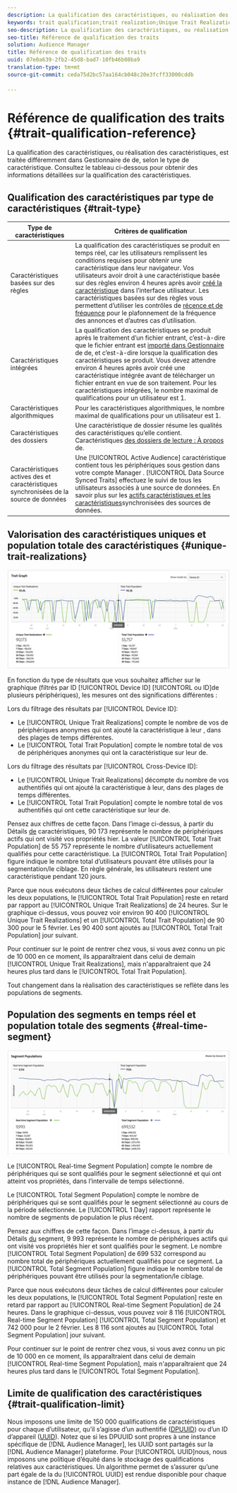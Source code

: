 ```yaml
---
description: La qualification des caractéristiques, ou réalisation des caractéristiques, est traitée différemment dans  Gestionnaire de  de, selon le type de caractéristique. Consultez le tableau ci-dessous pour obtenir des informations détaillées sur la qualification des caractéristiques.
keywords: trait qualification;trait realization;Unique Trait Realizations;UTR;Total Trait Population;TTP
seo-description: La qualification des caractéristiques, ou réalisation des caractéristiques, est traitée différemment dans  Gestionnaire de  de, selon le type de caractéristique. Consultez le tableau ci-dessous pour obtenir des informations détaillées sur la qualification des caractéristiques.
seo-title: Référence de qualification des traits
solution: Audience Manager
title: Référence de qualification des traits
uuid: 07e0a639-2fb2-45d8-bad7-10fb46b08ba9
translation-type: tm+mt
source-git-commit: ceda75d2bc57aa164cb048c20e3fcff33000cddb

---
```



# Référence de qualification des traits {#trait-qualification-reference}

La qualification des caractéristiques, ou réalisation des caractéristiques, est traitée différemment dans  Gestionnaire de  de, selon le type de caractéristique. Consultez le tableau ci-dessous pour obtenir des informations détaillées sur la qualification des caractéristiques.

## Qualification des caractéristiques par type de caractéristiques {#trait-type}

| Type de caractéristiques | Critères de qualification |
|---|---|
| Caractéristiques basées sur des règles | La qualification des caractéristiques se produit en temps réel, car les utilisateurs remplissent les conditions requises pour obtenir une caractéristique dans leur navigateur. Vos utilisateurs  avoir droit à une caractéristique basée sur des règles environ 4 heures après avoir [créé la caractéristique](create-onboarded-rule-based-traits.md#create-rules-based-or-onboarded-traits) dans l’interface utilisateur. Les caractéristiques basées sur des règles vous permettent d’utiliser les contrôles de [récence et de fréquence](../segments/recency-and-frequency.md) pour le plafonnement de la fréquence des annonces et d’autres cas d’utilisation. |
| Caractéristiques intégrées | La qualification des caractéristiques se produit après le traitement d’un fichier entrant, c’est-à-dire que le fichier entrant est [importé dans  Gestionnaire](../../faq/faq-inbound-data-ingestion.md) de  de, et c’est-à-dire lorsque la qualification des caractéristiques se produit. Vous devez attendre environ 4 heures après avoir créé une caractéristique intégrée avant de télécharger un fichier entrant en vue de son traitement. Pour les caractéristiques intégrées, le nombre maximal de qualifications pour un utilisateur est 1. |
| Caractéristiques algorithmiques | Pour les caractéristiques algorithmiques, le nombre maximal de qualifications pour un utilisateur est 1. |
| Caractéristiques des dossiers | Une caractéristique de dossier résume les qualités des caractéristiques qu’elle contient. Caractéristiques [des dossiers de lecture : À propos](about-folder-traits.md) de. |
| Caractéristiques actives   des et caractéristiques synchronisées de la source de données | Une [!UICONTROL Active Audience] caractéristique contient tous les périphériques sous gestion dans votre compte  Manager . [!UICONTROL Data Source Synced Traits] effectuez le suivi de tous les utilisateurs associés à une source de données. En savoir plus sur les  [actifs  caractéristiques et les caractéristiques](client-activity-synced-audience-traits.md)synchronisées des sources de données. |

## Valorisation des caractéristiques uniques et population totale des caractéristiques {#unique-trait-realizations}

![réalisation-caractéristique unique](assets/trait-graph.png)

En fonction du type de résultats que vous souhaitez afficher sur le graphique (filtrés par ID [!UICONTROL Device ID] [!UICONTORL ou ID]de plusieurs périphériques), les mesures ont des significations différentes :

Lors du filtrage des résultats par [!UICONTROL Device ID]:

* Le [!UICONTROL Unique Trait Realizations] compte le nombre de vos de périphériques anonymes qui ont ajouté la caractéristique à leur , dans des plages de temps différentes.
* Le [!UICONTROL Total Trait Population] compte le nombre total de vos de périphériques anonymes qui ont la caractéristique sur leur  de.

Lors du filtrage des résultats par [!UICONTROL Cross-Device ID]:

* Le [!UICONTROL Unique Trait Realizations] décompte du nombre de vos authentifiés qui ont ajouté la caractéristique à leur, dans des plages de temps différentes.
* Le [!UICONTROL Total Trait Population] compte le nombre total de vos authentifiés qui ont cette caractéristique sur leur  de.

Pensez aux chiffres de cette façon. Dans l’image ci-dessus, à partir du Détails [de](../../features/traits/trait-details-page.md) caractéristiques, 90 173 représente le nombre de périphériques actifs qui ont visité vos propriétés hier. La valeur [!UICONTROL Total Trait Population] de 55 757 représente le nombre d’utilisateurs actuellement qualifiés pour cette caractéristique. La [!UICONTROL Total Trait Population] figure indique le nombre total d’utilisateurs pouvant être utilisés pour la segmentation/le ciblage. En règle générale, les utilisateurs restent une caractéristique pendant 120 jours.

Parce que nous exécutons deux tâches de calcul différentes pour calculer les deux populations, le [!UICONTROL Total Trait Population] reste en retard par rapport au [!UICONTROL Unique Trait Realizations] de 24 heures. Sur le graphique ci-dessus, vous pouvez voir environ 90 400 [!UICONTROL Unique Trait Realizations] et un [!UICONTROL Total Trait Population] de 90 300 pour le 5 février. Les 90 400  sont ajoutés au [!UICONTROL Total Trait Population] jour suivant.

Pour continuer sur le point de rentrer chez vous, si vous avez connu un pic de 10 000 en ce moment, ils apparaîtraient dans celui de demain [!UICONTROL Unique Trait Realizations], mais n&#39;apparaîtraient que 24 heures plus tard dans le [!UICONTROL Total Trait Population].

Tout changement dans la réalisation des caractéristiques se reflète dans les populations de segments.

## Population des segments en temps réel et population totale des segments {#real-time-segment}

![réalisation-caractéristique unique](assets/segment-graph.png)

Le [!UICONTROL Real-time Segment Population] compte le nombre de périphériques qui se sont qualifiés pour le segment sélectionné et qui ont atteint vos propriétés, dans l’intervalle de temps sélectionné.

Le [!UICONTROL Total Segment Population] compte le nombre de périphériques qui se sont qualifiés pour le segment sélectionné au cours de la période sélectionnée. Le [!UICONTROL 1 Day] rapport représente le nombre de segments de population le plus récent.

Pensez aux chiffres de cette façon. Dans l’image ci-dessus, à partir du  Détails [du](../../features/segments/segment-summary-view.md) segment, 9 993 représente le nombre de périphériques actifs qui ont visité vos propriétés hier et sont qualifiés pour le segment. Le nombre [!UICONTROL Total Segment Population] de 699 532 correspond au nombre total de périphériques actuellement qualifiés pour ce segment. La [!UICONTROL Total Segment Population] figure indique le nombre total de périphériques pouvant être utilisés pour la segmentation/le ciblage.

Parce que nous exécutons deux tâches de calcul différentes pour calculer les deux populations, le [!UICONTROL Total Segment Population] reste en retard par rapport au [!UICONTROL Real-time Segment Population] de 24 heures. Dans le graphique ci-dessus, vous pouvez voir 8 116 [!UICONTROL Real-time Segment Population] [!UICONTROL Total Segment Population] et 742 000 pour le 2 février. Les 8 116  sont ajoutés au [!UICONTROL Total Segment Population] jour suivant.

Pour continuer sur le point de rentrer chez vous, si vous avez connu un pic de 10 000 en ce moment, ils apparaîtraient dans celui de demain [!UICONTROL Real-time Segment Population], mais n&#39;apparaîtraient que 24 heures plus tard dans le [!UICONTROL Total Segment Population].

## Limite de qualification des caractéristiques {#trait-qualification-limit}

Nous imposons une limite de 150 000 qualifications de caractéristiques pour chaque  d’utilisateur, qu’il s’agisse d’un authentifié ([DPUUID](../../reference/ids-in-aam.md)) ou d’un ID d’appareil ([UUID](../../reference/ids-in-aam.md)). Notez que si les DPUUID sont propres à une instance spécifique de [!DNL Audience Manager], les UUID sont partagés sur la [!DNL Audience Manager] plateforme. Pour [!UICONTROL UUID]nous, nous imposons une politique d’équité dans le stockage des qualifications relatives aux caractéristiques. Un algorithme permet de s’assurer qu’une part égale de la  du [!UICONTROL UUID] est rendue disponible pour chaque instance de [!DNL Audience Manager].
